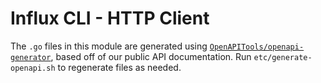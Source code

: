 # Influx CLI - HTTP Client

The `.go` files in this module are generated using [`OpenAPITools/openapi-generator`](https://github.com/OpenAPITools/openapi-generator),
based off of our public API documentation. Run `etc/generate-openapi.sh` to regenerate files as needed.
